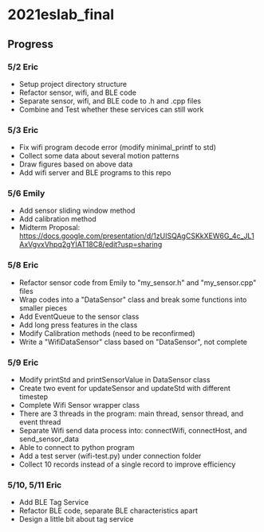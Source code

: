 # 2021eslab_final

## Progress

### 5/2 Eric
- Setup project directory structure
- Refactor sensor, wifi, and BLE code
- Separate sensor, wifi, and BLE code to .h and .cpp files
- Combine and Test whether these services can still work

### 5/3 Eric
- Fix wifi program decode error (modify minimal_printf to std)
- Collect some data about several motion patterns
- Draw figures based on above data
- Add wifi server and BLE programs to this repo

### 5/6 Emily
- Add sensor sliding window method
- Add calibration method
- Midterm Proposal: https://docs.google.com/presentation/d/1zUISQAgCSKkXEW6G_4c_JL1AxVgvxVhpq2gYIAT18C8/edit?usp=sharing

### 5/8 Eric
- Refactor sensor code from Emily to "my_sensor.h" and "my_sensor.cpp" files
- Wrap codes into a "DataSensor" class and break some functions into smaller pieces
- Add EventQueue to the sensor class
- Add long press features in the class
- Modify Calibration methods (need to be reconfirmed)
- Write a "WifiDataSensor" class based on "DataSensor", not complete

### 5/9 Eric
- Modify printStd and printSensorValue in DataSensor class
- Create two event for updateSensor and updateStd with different timestep
- Complete Wifi Sensor wrapper class
- There are 3 threads in the program: main thread, sensor thread, and event thread
- Separate Wifi send data process into: connectWifi, connectHost, and send_sensor_data
- Able to connect to python program 
- Add a test server (wifi-test.py) under connection folder
- Collect 10 records instead of a single record to improve efficiency

### 5/10, 5/11 Eric
- Add BLE Tag Service
- Refactor BLE code, separate BLE characteristics apart
- Design a little bit about tag service